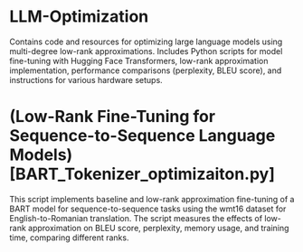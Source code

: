# LLM-Optimization
Contains code and resources for optimizing large language models using multi-degree low-rank approximations. Includes Python scripts for model fine-tuning with Hugging Face Transformers, low-rank approximation implementation, performance comparisons (perplexity, BLEU score), and instructions for various hardware setups.

# (Low-Rank Fine-Tuning for Sequence-to-Sequence Language Models)[BART_Tokenizer_optimizaiton.py]
This script implements baseline and low-rank approximation fine-tuning of a BART model for sequence-to-sequence tasks using the wmt16 dataset for English-to-Romanian translation. The script measures the effects of low-rank approximation on BLEU score, perplexity, memory usage, and training time, comparing different ranks.
